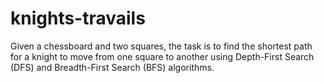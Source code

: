 # knights-travails
Given a chessboard and two squares, the task is to find the shortest path for a knight to move from one square to another using Depth-First Search (DFS) and Breadth-First Search (BFS) algorithms.
